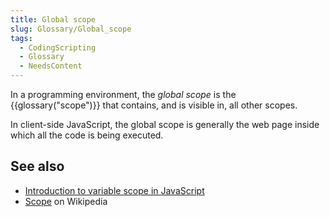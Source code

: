 ```yaml
---
title: Global scope
slug: Glossary/Global_scope
tags:
  - CodingScripting
  - Glossary
  - NeedsContent
---
```

In a programming environment, the _global scope_ is the {{glossary("scope")}} that contains, and is visible in, all other scopes.

In client-side JavaScript, the global scope is generally the web page inside which all the code is being executed.

## See also

- [Introduction to variable scope in JavaScript](/en-US/docs/Web/JavaScript/Guide/Grammar_and_types#variable_scope)
- [Scope](https://en.wikipedia.org/wiki/Scope_(computer_science)) on Wikipedia
